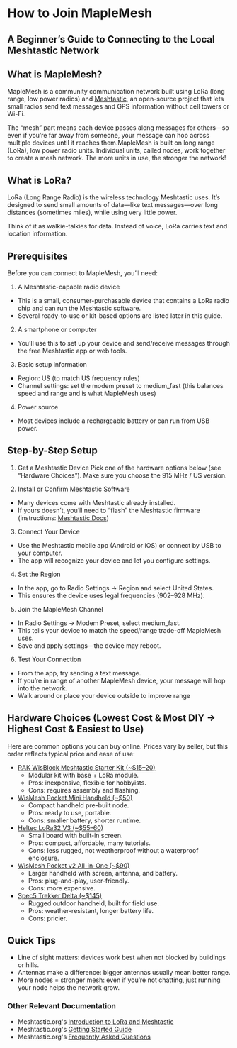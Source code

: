 # How to Join MapleMesh
## A Beginner’s Guide to Connecting to the Local Meshtastic Network
## What is MapleMesh?
MapleMesh is a community communication network built using LoRa (long range, low power radios) and [Meshtastic](https://meshtastic.org/), an open-source project that lets small radios send text messages and GPS information without cell towers or Wi-Fi.

The “mesh” part means each device passes along messages for others—so even if you’re far away from someone, your message can hop across multiple devices until it reaches them.MapleMesh is built on long range (LoRa), low power radio units. Individual units, called nodes, work together to create a mesh network. The more units in use, the stronger the network!

## What is LoRa?
LoRa (Long Range Radio) is the wireless technology Meshtastic uses. It’s designed to send small amounts of data—like text messages—over long distances (sometimes miles), while using very little power.

Think of it as walkie-talkies for data. Instead of voice, LoRa carries text and location information.

## Prerequisites
Before you can connect to MapleMesh, you’ll need:
1. A Meshtastic-capable radio device
* This is a small, consumer-purchasable device that contains a LoRa radio chip and can run the Meshtastic software.
* Several ready-to-use or kit-based options are listed later in this guide.
2. A smartphone or computer
  * You’ll use this to set up your device and send/receive messages through the free Meshtastic app or web tools.
3. Basic setup information
  * Region: US (to match US frequency rules)
  * Channel settings: set the modem preset to medium_fast (this balances speed and range and is what MapleMesh uses)
4. Power source
  * Most devices include a rechargeable battery or can run from USB power.

## Step-by-Step Setup
1. Get a Meshtastic Device
Pick one of the hardware options below (see “Hardware Choices”). Make sure you choose the 915 MHz / US version.

2. Install or Confirm Meshtastic Software
* Many devices come with Meshtastic already installed.
* If yours doesn’t, you’ll need to “flash” the Meshtastic firmware (instructions: [Meshtastic Docs](https://meshtastic.org/docs/getting-started/))

3. Connect Your Device
* Use the Meshtastic mobile app (Android or iOS) or connect by USB to your computer.
* The app will recognize your device and let you configure settings.
  
4. Set the Region
* In the app, go to Radio Settings → Region and select United States.
* This ensures the device uses legal frequencies (902–928 MHz).

5. Join the MapleMesh Channel
* In Radio Settings → Modem Preset, select medium_fast.
* This tells your device to match the speed/range trade-off MapleMesh uses.
* Save and apply settings—the device may reboot.

6. Test Your Connection
* From the app, try sending a text message.
* If you’re in range of another MapleMesh device, your message will hop into the network.
* Walk around or place your device outside to improve range

## Hardware Choices (Lowest Cost & Most DIY → Highest Cost & Easiest to Use)
Here are common options you can buy online. Prices vary by seller, but this order reflects typical price and ease of use:
* [RAK WisBlock Meshtastic Starter Kit (~$15–20)](https://store.rokland.com/products/rak-wireless-wisblock-meshtastic-starter-kit)
  * Modular kit with base + LoRa module.
  * Pros: inexpensive, flexible for hobbyists.
  * Cons: requires assembly and flashing.
* [WisMesh Pocket Mini Handheld (~$50)](https://store.rokland.com/products/rakwireless-wismesh-pocket-mini-all-in-one-meshtastic-handheld-915-mhz-radio-with-lora-antenna?_pos=1&_sid=daa68afd2&_ss=r)
  * Compact handheld pre-built node.
  * Pros: ready to use, portable.
  * Cons: smaller battery, shorter runtime.
* [Heltec LoRa32 V3 (~$55–60)](https://heltec.org/project/wifi-lora-32-v3/)
  * Small board with built-in screen.
  * Pros: compact, affordable, many tutorials.
  * Cons: less rugged, not weatherproof without a waterproof enclosure.
* [WisMesh Pocket v2 All-in-One (~$90)](https://store.rokland.com/products/wismesh-pocket?_pos=1&_sid=c9a7aebce&_ss=r)
  * Larger handheld with screen, antenna, and battery.
  * Pros: plug-and-play, user-friendly.
  * Cons: more expensive.
* [Spec5 Trekker Delta (~$145)](https://specfive.com/products/spec5-trekker-delta)
  * Rugged outdoor handheld, built for field use.
  * Pros: weather-resistant, longer battery life.
  * Cons: pricier.

## Quick Tips
* Line of sight matters: devices work best when not blocked by buildings or hills.
* Antennas make a difference: bigger antennas usually mean better range.
* More nodes = stronger mesh: even if you’re not chatting, just running your node helps the network grow.

### Other Relevant Documentation
* Meshtastic.org's [Introduction to LoRa and Meshtastic](https://meshtastic.org/docs/introduction/)
* Meshtastic.org's [Getting Started Guide](https://meshtastic.org/docs/getting-started/)
* Meshtastic.org's [Frequently Asked Questions](https://meshtastic.org/docs/faq/)
